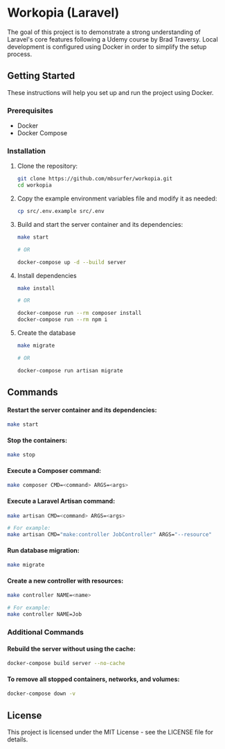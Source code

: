 # Workopia (Laravel)

The goal of this project is to demonstrate a strong understanding of Laravel's core features following a Udemy course by Brad Traversy. Local development is configured using Docker in order to simplify the setup process.

## Getting Started

These instructions will help you set up and run the project using Docker.

### Prerequisites

- Docker
- Docker Compose

### Installation

1. Clone the repository:
    ```sh
    git clone https://github.com/mbsurfer/workopia.git
    cd workopia
    ```

2. Copy the example environment variables file and modify it as needed:
    ```sh
    cp src/.env.example src/.env
    ```

3. Build and start the server container and its dependencies:
    ```sh
    make start
    
    # OR

    docker-compose up -d --build server
    ```

4. Install dependencies
    ```sh
    make install
    
    # OR

    docker-compose run --rm composer install
    docker-compose run --rm npm i

4. Create the database
    ```sh
    make migrate
    
    # OR

    docker-compose run artisan migrate
    ```

## Commands

#### Restart the server container and its dependencies:
```sh
make start
```

#### Stop the containers:
```sh
make stop
```

#### Execute a Composer command:
```sh
make composer CMD=<command> ARGS=<args>
```

#### Execute a Laravel Artisan command:
```sh
make artisan CMD=<command> ARGS=<args>

# For example:
make artisan CMD="make:controller JobController" ARGS="--resource"
```

#### Run database migration:
```sh
make migrate
```

#### Create a new controller with resources:
```sh
make controller NAME=<name>

# For example:
make controller NAME=Job
```

### Additional Commands

#### Rebuild the server without using the cache:
```sh
docker-compose build server --no-cache
```

#### To remove all stopped containers, networks, and volumes:
```sh
docker-compose down -v
```

## License

This project is licensed under the MIT License - see the LICENSE file for details.